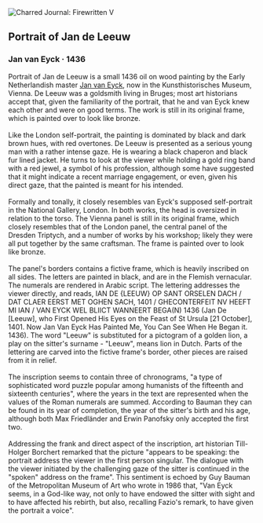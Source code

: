 <div class="artwork-of-the-day">
  <div class="container">
    <div class="img-wrapper">
      <img
        src="https://uploads4.wikiart.org/images/jan-van-eyck/portrait-of-jan-de-leeuw-1436.jpg!Large.jpg"
        alt="Charred Journal: Firewritten V" />
    </div>
    <div class="artwork-detail">
      <div class="artwork-origin"> 
        <h2 class="artwork-name">Portrait of Jan de Leeuw</h2>
        <h3 class="artist">
          Jan van Eyck
                    ·  1436
        </h3>
      </div>
      <p class="description">
        <span class="artwork-description-text ng-binding" ng-bind-html="viewModel.ArtworkOfTheDay.Description | unsafe">Portrait of Jan de Leeuw is a small 1436 oil on wood painting by the Early Netherlandish master <a target="_blank" href="/en/jan-van-eyck">Jan van Eyck</a>, now in the Kunsthistorisches Museum, Vienna. De Leeuw was a goldsmith living in Bruges; most art historians accept that, given the familiarity of the portrait, that he and van Eyck knew each other and were on good terms. The work is still in its original frame, which is painted over to look like bronze.
<br>
<br>Like the London self-portrait, the painting is dominated by black and dark brown hues, with red overtones. De Leeuw is presented as a serious young man with a rather intense gaze. He is wearing a black chaperon and black fur lined jacket. He turns to look at the viewer while holding a gold ring band with a red jewel, a symbol of his profession, although some have suggested that it might indicate a recent marriage engagement, or even, given his direct gaze, that the painted is meant for his intended.
<br>
<br>Formally and tonally, it closely resembles van Eyck's supposed self-portrait in the National Gallery, London. In both works, the head is oversized in relation to the torso. The Vienna panel is still in its original frame, which closely resembles that of the London panel, the central panel of the Dresden Triptych, and a number of works by his workshop; likely they were all put together by the same craftsman. The frame is painted over to look like bronze.
<br>
<br>The panel's borders contains a fictive frame, which is heavily inscribed on all sides. The letters are painted in black, and are in the Flemish vernacular. The numerals are rendered in Arabic script. The lettering addresses the viewer directly, and reads, IAN DE {LEEUW} OP SANT ORSELEN DACH / DAT CLAER EERST MET OGHEN SACH, 1401 / GHECONTERFEIT NV HEEFT MI IAN / VAN EYCK WEL BLIICT WANNEERT BEGA(N) 1436 (Jan De [Leeuw], who First Opened His Eyes on the Feast of St Ursula [21 October], 1401. Now Jan Van Eyck Has Painted Me, You Can See When He Began it. 1436). The word "Leeuw" is substituted for a pictogram of a golden lion, a play on the sitter's surname - "Leeuw", means lion in Dutch. Parts of the lettering are carved into the fictive frame's border, other pieces are raised from it in relief.
<br>
<br>The inscription seems to contain three of chronograms, "a type of sophisticated word puzzle popular among humanists of the fifteenth and sixteenth centuries", where the years in the text are represented when the values of the Roman numerals are summed. According to Bauman they can be found in its year of completion, the year of the sitter's birth and his age, although both Max Friedländer and Erwin Panofsky only accepted the first two.
<br>
<br>Addressing the frank and direct aspect of the inscription, art historian Till-Holger Borchert remarked that the picture "appears to be speaking: the portrait address the viewer in the first person singular. The dialogue with the viewer initiated by the challenging gaze of the sitter is continued in the "spoken" address on the frame". This sentiment is echoed by Guy Bauman of the Metropolitan Museum of Art who wrote in 1986 that, "Van Eyck seems, in a God-like way, not only to have endowed the sitter with sight and to have affected his rebirth, but also, recalling Fazio's remark, to have given the portrait a voice".</span>
                        <div class="text-shadow-container" ng-show="showShadow" style=""></div>
      </p>
    </div>
  </div>

</div>
